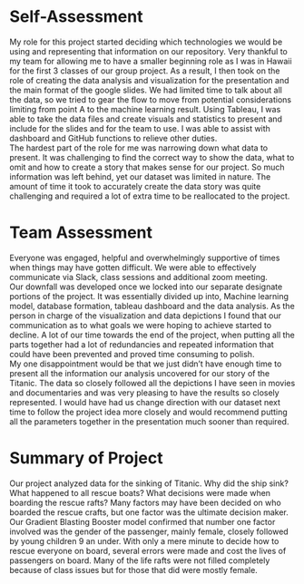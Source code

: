 #  Self-Assessment
My role for this project started deciding which technologies we would be using and representing that information on our repository.  Very thankful to my team for allowing me to have a smaller beginning role as I was in Hawaii for the first 3 classes of our group project.  As a result, I then took on the role of creating the data analysis and visualization for the presentation and the main format of the google slides.  We had limited time to talk about all the data, so we tried to gear the flow to move from potential considerations limiting from point A to the machine learning result.  Using Tableau, I was able to take the data files and create visuals and statistics to present and include for the slides and for the team to use.  I was able to assist with dashboard and GitHub functions to relieve other duties.   
The hardest part of the role for me was narrowing down what data to present.  It was challenging to find the correct way to show the data, what to omit and how to create a story that makes sense for our project.  So much information was left behind, yet our dataset was limited in nature.  The amount of time it took to accurately create the data story was quite challenging and required a lot of extra time to be reallocated to the project.    
#  Team Assessment
Everyone was engaged, helpful and overwhelmingly supportive of times when things may have gotten difficult.  We were able to effectively communicate via Slack, class sessions and additional zoom meeting.  
Our downfall was developed once we locked into our separate designate portions of the project.  It was essentially divided up into, Machine learning model, database formation, tableau dashboard and the data analysis.  As the person in charge of the visualization and data depictions I found that our communication as to what goals we were hoping to achieve started to decline.  A lot of our time towards the end of the project, when putting all the parts together had a lot of redundancies and repeated information that could have been prevented and proved time consuming to polish.  
My one disappointment would be that we just didn’t have enough time to present all the information our analysis uncovered for our story of the Titanic.  The data so closely followed all the depictions I have seen in movies and documentaries and was very pleasing to have the results so closely represented.  I would have had us change direction with our dataset next time to follow the project idea more closely and would recommend putting all the parameters together in the presentation much sooner than required.
#  Summary of Project 
Our project analyzed data for the sinking of Titanic. Why did the ship sink? What happened to all rescue boats? What decisions were made when boarding the rescue rafts?  Many factors may have been decided on who boarded the rescue crafts, but one factor was the ultimate decision maker.  Our Gradient Blasting Booster model confirmed that number one factor involved was the gender of the passenger, mainly female, closely followed by young children 9 an under.  With only a mere minute to decide how to rescue everyone on board, several errors were made and cost the lives of passengers on board.  Many of the life rafts were not filled completely because of class issues but for those that did were mostly female. 
